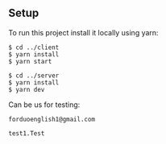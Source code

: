 ## Setup

To run this project install it locally using yarn:

```
$ cd ../client
$ yarn install
$ yarn start
```

```
$ cd ../server
$ yarn install
$ yarn dev
```

Can be us for testing:

```
forduoenglish1@gmail.com
```

```
test1.Test
```